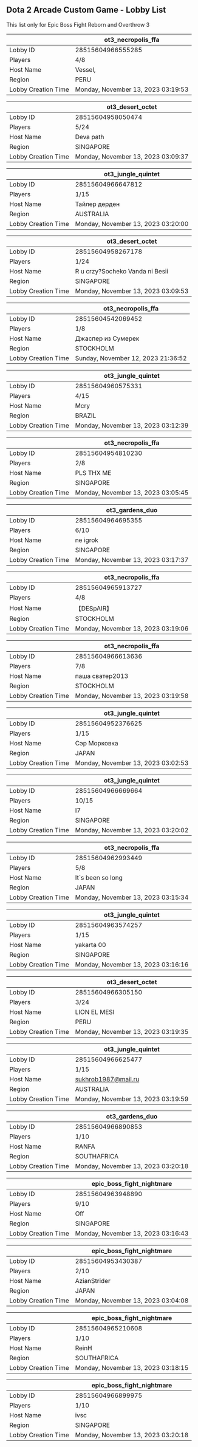 ## Dota 2 Arcade Custom Game - Lobby List

This list only for Epic Boss Fight Reborn and Overthrow 3

|  | ot3_necropolis_ffa |
| ------ | ------ |
| Lobby ID | 28515604966555285 |
| Players | 4/8 |
| Host Name | Vessel, |
| Region | PERU |
| Lobby Creation Time | Monday, November 13, 2023 03:19:53 |


|  | ot3_desert_octet |
| ------ | ------ |
| Lobby ID | 28515604958050474 |
| Players | 5/24 |
| Host Name | Deva path |
| Region | SINGAPORE |
| Lobby Creation Time | Monday, November 13, 2023 03:09:37 |


|  | ot3_jungle_quintet |
| ------ | ------ |
| Lobby ID | 28515604966647812 |
| Players | 1/15 |
| Host Name | Тайлер дерден |
| Region | AUSTRALIA |
| Lobby Creation Time | Monday, November 13, 2023 03:20:00 |


|  | ot3_desert_octet |
| ------ | ------ |
| Lobby ID | 28515604958267178 |
| Players | 1/24 |
| Host Name | R u crzy?Socheko Vanda ni Besii |
| Region | SINGAPORE |
| Lobby Creation Time | Monday, November 13, 2023 03:09:53 |


|  | ot3_necropolis_ffa |
| ------ | ------ |
| Lobby ID | 28515604542069452 |
| Players | 1/8 |
| Host Name | Джаспер из Сумерек |
| Region | STOCKHOLM |
| Lobby Creation Time | Sunday, November 12, 2023 21:36:52 |


|  | ot3_jungle_quintet |
| ------ | ------ |
| Lobby ID | 28515604960575331 |
| Players | 4/15 |
| Host Name | Mcry |
| Region | BRAZIL |
| Lobby Creation Time | Monday, November 13, 2023 03:12:39 |


|  | ot3_necropolis_ffa |
| ------ | ------ |
| Lobby ID | 28515604954810230 |
| Players | 2/8 |
| Host Name | PLS THX ME |
| Region | SINGAPORE |
| Lobby Creation Time | Monday, November 13, 2023 03:05:45 |


|  | ot3_gardens_duo |
| ------ | ------ |
| Lobby ID | 28515604964695355 |
| Players | 6/10 |
| Host Name | ne igrok |
| Region | SINGAPORE |
| Lobby Creation Time | Monday, November 13, 2023 03:17:37 |


|  | ot3_necropolis_ffa |
| ------ | ------ |
| Lobby ID | 28515604965913727 |
| Players | 4/8 |
| Host Name | 【﻿DESpAIR】 |
| Region | STOCKHOLM |
| Lobby Creation Time | Monday, November 13, 2023 03:19:06 |


|  | ot3_necropolis_ffa |
| ------ | ------ |
| Lobby ID | 28515604966613636 |
| Players | 7/8 |
| Host Name | паша сватер2013 |
| Region | STOCKHOLM |
| Lobby Creation Time | Monday, November 13, 2023 03:19:58 |


|  | ot3_jungle_quintet |
| ------ | ------ |
| Lobby ID | 28515604952376625 |
| Players | 1/15 |
| Host Name | Сэр Морковка |
| Region | JAPAN |
| Lobby Creation Time | Monday, November 13, 2023 03:02:53 |


|  | ot3_jungle_quintet |
| ------ | ------ |
| Lobby ID | 28515604966669664 |
| Players | 10/15 |
| Host Name | I7 |
| Region | SINGAPORE |
| Lobby Creation Time | Monday, November 13, 2023 03:20:02 |


|  | ot3_necropolis_ffa |
| ------ | ------ |
| Lobby ID | 28515604962993449 |
| Players | 5/8 |
| Host Name | It`s been so long |
| Region | JAPAN |
| Lobby Creation Time | Monday, November 13, 2023 03:15:34 |


|  | ot3_jungle_quintet |
| ------ | ------ |
| Lobby ID | 28515604963574257 |
| Players | 1/15 |
| Host Name | yakarta 00 |
| Region | SINGAPORE |
| Lobby Creation Time | Monday, November 13, 2023 03:16:16 |


|  | ot3_desert_octet |
| ------ | ------ |
| Lobby ID | 28515604966305150 |
| Players | 3/24 |
| Host Name | LION EL MESI |
| Region | PERU |
| Lobby Creation Time | Monday, November 13, 2023 03:19:35 |


|  | ot3_jungle_quintet |
| ------ | ------ |
| Lobby ID | 28515604966625477 |
| Players | 1/15 |
| Host Name | sukhrob1987@mail.ru |
| Region | AUSTRALIA |
| Lobby Creation Time | Monday, November 13, 2023 03:19:59 |


|  | ot3_gardens_duo |
| ------ | ------ |
| Lobby ID | 28515604966890853 |
| Players | 1/10 |
| Host Name | RANFA |
| Region | SOUTHAFRICA |
| Lobby Creation Time | Monday, November 13, 2023 03:20:18 |


|  | epic_boss_fight_nightmare |
| ------ | ------ |
| Lobby ID | 28515604963948890 |
| Players | 9/10 |
| Host Name | Off |
| Region | SINGAPORE |
| Lobby Creation Time | Monday, November 13, 2023 03:16:43 |


|  | epic_boss_fight_nightmare |
| ------ | ------ |
| Lobby ID | 28515604953430387 |
| Players | 2/10 |
| Host Name | AzianStrider |
| Region | JAPAN |
| Lobby Creation Time | Monday, November 13, 2023 03:04:08 |


|  | epic_boss_fight_nightmare |
| ------ | ------ |
| Lobby ID | 28515604965210608 |
| Players | 1/10 |
| Host Name | ReinH |
| Region | SOUTHAFRICA |
| Lobby Creation Time | Monday, November 13, 2023 03:18:15 |


|  | epic_boss_fight_nightmare |
| ------ | ------ |
| Lobby ID | 28515604966899975 |
| Players | 1/10 |
| Host Name | ivsc |
| Region | SINGAPORE |
| Lobby Creation Time | Monday, November 13, 2023 03:20:18 |


